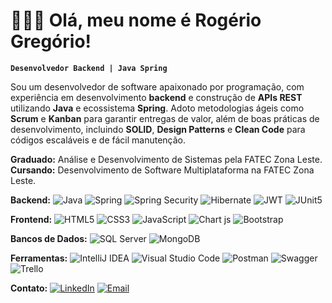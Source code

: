 # 👨🏻‍💻 Olá, meu nome é Rogério Gregório! 
**`Desenvolvedor Backend | Java Spring`**

Sou um desenvolvedor de software apaixonado por programação, com experiência em desenvolvimento **backend** e construção de **APIs REST** utilizando **Java** e ecossistema **Spring**. Adoto metodologias ágeis como **Scrum** e **Kanban** para garantir entregas de valor, além de boas práticas de desenvolvimento, incluindo **SOLID**, **Design Patterns** e **Clean Code** para códigos escaláveis e de fácil manutenção.

**Graduado:** Análise e Desenvolvimento de Sistemas pela FATEC Zona Leste. <br>
**Cursando:** Desenvolvimento de Software Multiplataforma na FATEC Zona Leste.

**Backend:**
![Java](https://img.shields.io/badge/Java-000000?style=flat&logo=coffeescript&logoColor=633309)
![Spring](https://img.shields.io/badge/Spring-000000?style=flat&logo=spring&logoColor=6DB33F)
![Spring Security](https://img.shields.io/badge/Spring%20Security-000000?style=flat&logo=springsecurity&logoColor=6DB33F)
![Hibernate](https://img.shields.io/badge/Hibernate-000000?style=flat&logo=Hibernate&logoColor=59666C)
![JWT](https://img.shields.io/badge/JWT-000000?style=flat&logo=JSON%20web%20tokens&logoColor=F7DF1E)
![JUnit5](https://img.shields.io/badge/Junit5-000000?style=flat&logo=junit5&logoColor=25A162)

**Frontend:**
![HTML5](https://img.shields.io/badge/HTML5-000000?style=flat&logo=html5&logoColor=E34F26)
![CSS3](https://img.shields.io/badge/CSS3-000000?style=flat&logo=css3&logoColor=1572B6)
![JavaScript](https://img.shields.io/badge/JavaScript-000000?style=flat&logo=javascript&logoColor=F7DF1E)
![Chart js](https://img.shields.io/badge/Chart%20js-000000?style=flat&logo=chartdotjs&logoColor=FF6384)
![Bootstrap](https://img.shields.io/badge/Bootstrap-000000?style=flat&logo=bootstrap&logoColor=563D7C)

**Bancos de Dados:**
![SQL Server](https://img.shields.io/badge/SQL%20Server-000000?style=flat&logo=adminer&logoColor=316192)
![MongoDB](https://img.shields.io/badge/MongoDB-000000?style=flat&logo=mongodb&logoColor=4EA94B)

**Ferramentas:**
![IntelliJ IDEA](https://img.shields.io/badge/IntelliJ_IDEA-000000?style=flat&logo=intellij-idea&logoColor=white)
![Visual Studio Code](https://img.shields.io/badge/VS%20Code-000000?style=flat&logo=htmx&logoColor=007ACC)
![Postman](https://img.shields.io/badge/Postman-000000?style=flat&logo=Postman&logoColor=FF6C37)
![Swagger](https://img.shields.io/badge/Swagger-000000?style=flat&logo=Swagger&logoColor=85EA2D)
![Trello](https://img.shields.io/badge/Trello-000000?style=flat&logo=trello&logoColor=0052CC)

**Contato:**
[![LinkedIn](https://img.shields.io/badge/Linkedin-000000?style=flat&logo=linkedin&logoColor=0A66C2)](https://linkedin.com/in/rogeriogregorio)
[![Email](https://img.shields.io/badge/Gmail-000000?style=flat&logo=gmail&logoColor=D14836)](mailto:bernardo.rogerio93@gmail.com)
